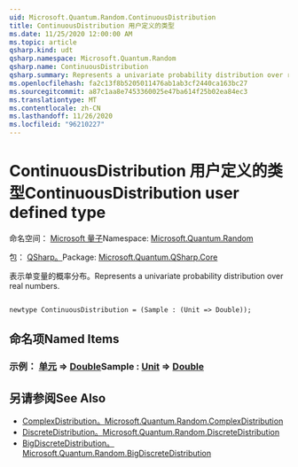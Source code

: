 ```yaml
---
uid: Microsoft.Quantum.Random.ContinuousDistribution
title: ContinuousDistribution 用户定义的类型
ms.date: 11/25/2020 12:00:00 AM
ms.topic: article
qsharp.kind: udt
qsharp.namespace: Microsoft.Quantum.Random
qsharp.name: ContinuousDistribution
qsharp.summary: Represents a univariate probability distribution over real numbers.
ms.openlocfilehash: fa2c13f8b5205011476ab1ab3cf2440ca163bc27
ms.sourcegitcommit: a87c1aa8e7453360025e47ba614f25b02ea84ec3
ms.translationtype: MT
ms.contentlocale: zh-CN
ms.lasthandoff: 11/26/2020
ms.locfileid: "96210227"
---
```

# <a name="continuousdistribution-user-defined-type"></a><span data-ttu-id="4f064-102">ContinuousDistribution 用户定义的类型</span><span class="sxs-lookup"><span data-stu-id="4f064-102">ContinuousDistribution user defined type</span></span>

<span data-ttu-id="4f064-103">命名空间： [Microsoft 量子](xref:Microsoft.Quantum.Random)</span><span class="sxs-lookup"><span data-stu-id="4f064-103">Namespace: [Microsoft.Quantum.Random](xref:Microsoft.Quantum.Random)</span></span>

<span data-ttu-id="4f064-104">包： [QSharp。](https://nuget.org/packages/Microsoft.Quantum.QSharp.Core)</span><span class="sxs-lookup"><span data-stu-id="4f064-104">Package: [Microsoft.Quantum.QSharp.Core](https://nuget.org/packages/Microsoft.Quantum.QSharp.Core)</span></span>


<span data-ttu-id="4f064-105">表示单变量的概率分布。</span><span class="sxs-lookup"><span data-stu-id="4f064-105">Represents a univariate probability distribution over real numbers.</span></span>

```qsharp

newtype ContinuousDistribution = (Sample : (Unit => Double));
```



## <a name="named-items"></a><span data-ttu-id="4f064-106">命名项</span><span class="sxs-lookup"><span data-stu-id="4f064-106">Named Items</span></span>

### <a name="sample--unit--double"></a><span data-ttu-id="4f064-107">示例： [单元](xref:microsoft.quantum.lang-ref.unit) => [Double](xref:microsoft.quantum.lang-ref.double)</span><span class="sxs-lookup"><span data-stu-id="4f064-107">Sample : [Unit](xref:microsoft.quantum.lang-ref.unit) => [Double](xref:microsoft.quantum.lang-ref.double)</span></span> 



## <a name="see-also"></a><span data-ttu-id="4f064-108">另请参阅</span><span class="sxs-lookup"><span data-stu-id="4f064-108">See Also</span></span>

- [<span data-ttu-id="4f064-109">ComplexDistribution。</span><span class="sxs-lookup"><span data-stu-id="4f064-109">Microsoft.Quantum.Random.ComplexDistribution</span></span>](xref:Microsoft.Quantum.Random.ComplexDistribution)
- [<span data-ttu-id="4f064-110">DiscreteDistribution。</span><span class="sxs-lookup"><span data-stu-id="4f064-110">Microsoft.Quantum.Random.DiscreteDistribution</span></span>](xref:Microsoft.Quantum.Random.DiscreteDistribution)
- [<span data-ttu-id="4f064-111">BigDiscreteDistribution。</span><span class="sxs-lookup"><span data-stu-id="4f064-111">Microsoft.Quantum.Random.BigDiscreteDistribution</span></span>](xref:Microsoft.Quantum.Random.BigDiscreteDistribution)
